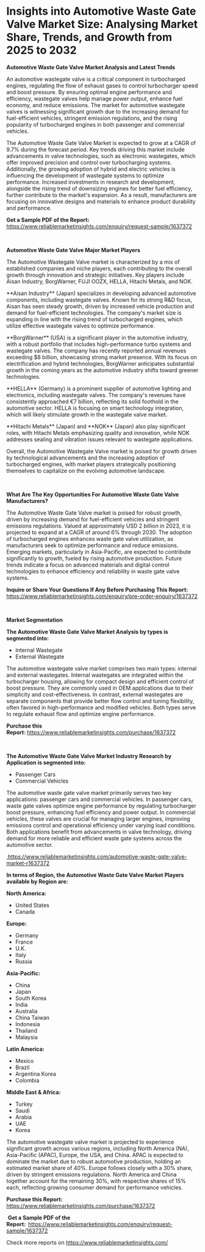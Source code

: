 <p><h1>Insights into Automotive Waste Gate Valve Market Size: Analysing Market Share, Trends, and Growth from 2025 to 2032</h1></p><p><strong>Automotive Waste Gate Valve Market Analysis and Latest Trends</strong></p>
<p><p>An automotive wastegate valve is a critical component in turbocharged engines, regulating the flow of exhaust gases to control turbocharger speed and boost pressure. By ensuring optimal engine performance and efficiency, wastegate valves help manage power output, enhance fuel economy, and reduce emissions. The market for automotive wastegate valves is witnessing significant growth due to the increasing demand for fuel-efficient vehicles, stringent emission regulations, and the rising popularity of turbocharged engines in both passenger and commercial vehicles.</p><p>The Automotive Waste Gate Valve Market is expected to grow at a CAGR of 9.7% during the forecast period. Key trends driving this market include advancements in valve technologies, such as electronic wastegates, which offer improved precision and control over turbocharging systems. Additionally, the growing adoption of hybrid and electric vehicles is influencing the development of wastegate systems to optimize performance. Increased investments in research and development, alongside the rising trend of downsizing engines for better fuel efficiency, further contribute to the market's expansion. As a result, manufacturers are focusing on innovative designs and materials to enhance product durability and performance.</p></p>
<p><strong>Get a Sample PDF of the Report:&nbsp;</strong> <a href="https://www.reliablemarketinsights.com/enquiry/request-sample/1637372?utm_campaign=3064&utm_medium=2&utm_source=Github&utm_content=ia&utm_term=23032025&utm_id=automotive-waste-gate-valve">https://www.reliablemarketinsights.com/enquiry/request-sample/1637372</a></p>
<p>&nbsp;</p>
<p><strong>Automotive Waste Gate Valve Major Market Players</strong></p>
<p><p>The Automotive Wastegate Valve market is characterized by a mix of established companies and niche players, each contributing to the overall growth through innovation and strategic initiatives. Key players include Aisan Industry, BorgWarner, FUJI OOZX, HELLA, Hitachi Metals, and NOK.</p><p>**Aisan Industry** (Japan) specializes in developing advanced automotive components, including wastegate valves. Known for its strong R&D focus, Aisan has seen steady growth, driven by increased vehicle production and demand for fuel-efficient technologies. The company's market size is expanding in line with the rising trend of turbocharged engines, which utilize effective wastegate valves to optimize performance.</p><p>**BorgWarner** (USA) is a significant player in the automotive industry, with a robust portfolio that includes high-performance turbo systems and wastegate valves. The company has recently reported annual revenues exceeding $8 billion, showcasing strong market presence. With its focus on electrification and hybrid technologies, BorgWarner anticipates substantial growth in the coming years as the automotive industry shifts toward greener technologies.</p><p>**HELLA** (Germany) is a prominent supplier of automotive lighting and electronics, including wastegate valves. The company's revenues have consistently approached €7 billion, reflecting its solid foothold in the automotive sector. HELLA is focusing on smart technology integration, which will likely stimulate growth in the wastegate valve market.</p><p>**Hitachi Metals** (Japan) and **NOK** (Japan) also play significant roles, with Hitachi Metals emphasizing quality and innovation, while NOK addresses sealing and vibration issues relevant to wastegate applications.</p><p>Overall, the Automotive Wastegate Valve market is poised for growth driven by technological advancements and the increasing adoption of turbocharged engines, with market players strategically positioning themselves to capitalize on the evolving automotive landscape.</p></p>
<p>&nbsp;</p>
<p><strong>What Are The Key Opportunities For Automotive Waste Gate Valve Manufacturers?</strong></p>
<p><p>The Automotive Waste Gate Valve market is poised for robust growth, driven by increasing demand for fuel-efficient vehicles and stringent emissions regulations. Valued at approximately USD 2 billion in 2023, it is projected to expand at a CAGR of around 6% through 2030. The adoption of turbocharged engines enhances waste gate valve utilization, as manufacturers seek to optimize performance and reduce emissions. Emerging markets, particularly in Asia-Pacific, are expected to contribute significantly to growth, fueled by rising automotive production. Future trends indicate a focus on advanced materials and digital control technologies to enhance efficiency and reliability in waste gate valve systems.</p></p>
<p><strong>Inquire or Share Your Questions If Any Before Purchasing This Report:</strong> <a href="https://www.reliablemarketinsights.com/enquiry/pre-order-enquiry/1637372?utm_campaign=3064&utm_medium=2&utm_source=Github&utm_content=ia&utm_term=23032025&utm_id=automotive-waste-gate-valve">https://www.reliablemarketinsights.com/enquiry/pre-order-enquiry/1637372</a></p>
<p>&nbsp;</p>
<p><strong>Market Segmentation</strong></p>
<p><strong>The Automotive Waste Gate Valve Market Analysis by types is segmented into:</strong></p>
<p><ul><li>Internal Wastegate</li><li>External Wastegate</li></ul></p>
<p><p>The automotive wastegate valve market comprises two main types: internal and external wastegates. Internal wastegates are integrated within the turbocharger housing, allowing for compact design and efficient control of boost pressure. They are commonly used in OEM applications due to their simplicity and cost-effectiveness. In contrast, external wastegates are separate components that provide better flow control and tuning flexibility, often favored in high-performance and modified vehicles. Both types serve to regulate exhaust flow and optimize engine performance.</p></p>
<p><strong>Purchase this Report:&nbsp;</strong><a href="https://www.reliablemarketinsights.com/purchase/1637372?utm_campaign=3064&utm_medium=2&utm_source=Github&utm_content=ia&utm_term=23032025&utm_id=automotive-waste-gate-valve">https://www.reliablemarketinsights.com/purchase/1637372</a></p>
<p>&nbsp;</p>
<p><strong>The Automotive Waste Gate Valve Market Industry Research by Application is segmented into:</strong></p>
<p><ul><li>Passenger Cars</li><li>Commercial Vehicles</li></ul></p>
<p><p>The automotive waste gate valve market primarily serves two key applications: passenger cars and commercial vehicles. In passenger cars, waste gate valves optimize engine performance by regulating turbocharger boost pressure, enhancing fuel efficiency and power output. In commercial vehicles, these valves are crucial for managing larger engines, improving emissions control and operational efficiency under varying load conditions. Both applications benefit from advancements in valve technology, driving demand for more reliable and efficient waste gate systems across the automotive sector.</p></p>
<p><a href="https://www.reliablemarketinsights.com/automotive-waste-gate-valve-market-r1637372?utm_campaign=3064&utm_medium=2&utm_source=Github&utm_content=ia&utm_term=23032025&utm_id=automotive-waste-gate-valve">&nbsp;https://www.reliablemarketinsights.com/automotive-waste-gate-valve-market-r1637372</a></p>
<p><strong>In terms of Region, the Automotive Waste Gate Valve Market Players available by Region are:</strong></p>
<p>
    <p> <strong> North America: </strong>
        <ul>
            <li>United States</li>
            <li>Canada</li>
        </ul>
        </p> 
    <p> <strong> Europe: </strong>
        <ul>
            <li>Germany</li>
            <li>France</li>
            <li>U.K.</li>
            <li>Italy</li>
            <li>Russia</li>
        </ul>
        </p> 
    <p> <strong> Asia-Pacific: </strong>
        <ul>
            <li>China</li>
            <li>Japan</li>
            <li>South Korea</li>
            <li>India</li>
            <li>Australia</li>
            <li>China Taiwan</li>
            <li>Indonesia</li>
            <li>Thailand</li>
            <li>Malaysia</li>
        </ul>
        </p> 
    <p> <strong> Latin America: </strong>
        <ul>
            <li>Mexico</li>
            <li>Brazil</li>
            <li>Argentina Korea</li>
            <li>Colombia</li>
        </ul>
        </p> 
    <p> <strong> Middle East & Africa: </strong>
        <ul>
            <li>Turkey</li>
            <li>Saudi</li>
            <li>Arabia</li>
            <li>UAE</li>
            <li>Korea</li>
        </ul>
    </p>
    </p>
<p><p>The automotive wastegate valve market is projected to experience significant growth across various regions, including North America (NA), Asia-Pacific (APAC), Europe, the USA, and China. APAC is expected to dominate the market due to robust automotive production, holding an estimated market share of 40%. Europe follows closely with a 30% share, driven by stringent emissions regulations. North America and China together account for the remaining 30%, with respective shares of 15% each, reflecting growing consumer demand for performance vehicles.</p></p>
<p><strong>Purchase this Report: </strong><a href="https://www.reliablemarketinsights.com/purchase/1637372?utm_campaign=3064&utm_medium=2&utm_source=Github&utm_content=ia&utm_term=23032025&utm_id=automotive-waste-gate-valve">https://www.reliablemarketinsights.com/purchase/1637372</a></p>
<p>&nbsp;<strong>Get a Sample PDF of the Report:&nbsp;&nbsp;</strong><a href="https://www.reliablemarketinsights.com/enquiry/request-sample/1637372?utm_campaign=3064&utm_medium=2&utm_source=Github&utm_content=ia&utm_term=23032025&utm_id=automotive-waste-gate-valve">https://www.reliablemarketinsights.com/enquiry/request-sample/1637372</a></p>
<p><strong></strong></p>
<p>Check more reports on <a href="https://www.reliablemarketinsights.com/?utm_campaign=3064&utm_medium=2&utm_source=Github&utm_content=ia&utm_term=23032025&utm_id=automotive-waste-gate-valve">https://www.reliablemarketinsights.com/</a></p>